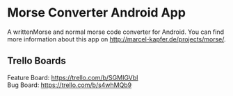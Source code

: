 Morse Converter Android App
===========================

A writtenMorse and normal morse code converter for Android. You can find more information about this app on http://marcel-kapfer.de/projects/morse/.

Trello Boards
--------------------------

Feature Board: https://trello.com/b/SGMIGVbI<br>
Bug Board: https://trello.com/b/s4whMQb9
